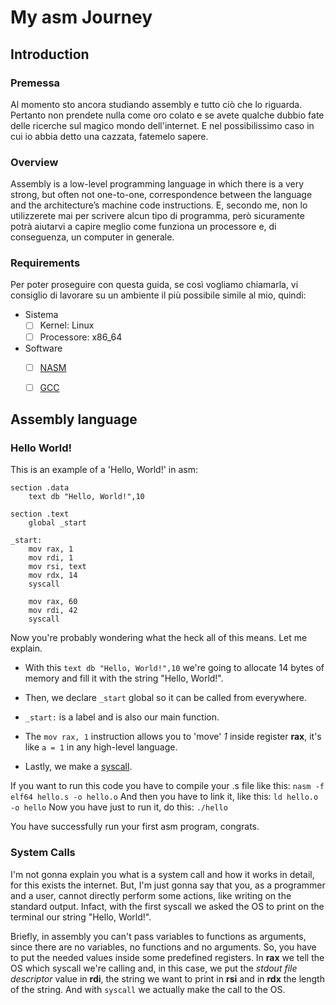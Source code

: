 
# My asm Journey

## Introduction

### Premessa

Al momento sto ancora studiando assembly e tutto ciò che lo riguarda. Pertanto non prendete nulla come oro colato e se avete qualche dubbio fate delle ricerche sul magico mondo dell'internet. E nel possibilissimo caso in cui io abbia detto una cazzata, fatemelo sapere.

### Overview

Assembly is a low-level programming language in which there is a very strong, but often not one-to-one, correspondence between the language and the architecture’s machine code instructions.
E, secondo me, non lo utilizzerete mai per scrivere alcun tipo di programma, però sicuramente potrà aiutarvi a capire meglio come funziona un processore e, di conseguenza, un computer in generale.

### Requirements

Per poter proseguire con questa guida, se così vogliamo chiamarla, vi consiglio di lavorare su un ambiente il più possibile simile al mio, quindi:

- Sistema
    - [ ] Kernel: Linux
    - [ ] Processore: x86_64
- Software
    - [ ] [NASM](https://www.nasm.us/)
    - [ ] [GCC](https://gcc.gnu.org/)


## Assembly language

### Hello World!

This is an example of a 'Hello, World!' in asm:
```
section .data
	text db "Hello, World!",10

section .text
	global _start

_start:
	mov rax, 1
	mov rdi, 1
	mov rsi, text
	mov rdx, 14
	syscall

	mov rax, 60
	mov rdi, 42
	syscall
```
Now you're probably wondering what the heck all of this means. Let me explain.

- With this `text db "Hello, World!",10` we're going to allocate 14 bytes of memory and fill it with the string "Hello, World!".

- Then, we declare `_start` global so it can be called from everywhere.

- `_start:` is a label and is also our main function.

- The `mov rax, 1` instruction allows you to 'move' *1* inside register **rax**, it's like `a = 1` in any high-level language.

- Lastly, we make a [syscall](#system-calls).

If you want to run this code you have to compile your .s file like this:
`nasm -f elf64 hello.s -o hello.o`
And then you have to link it, like this:
`ld hello.o -o hello`
Now you have just to run it, do this:
`./hello`

You have successfully run your first asm program, congrats.

### System Calls

I'm not gonna explain you what is a system call and how it works in detail, for this exists the internet. But, I'm just gonna say that you, as a programmer and a user, cannot directly perform some actions, like writing on the standard output. Infact, with the first syscall we asked the OS to print on the terminal our string "Hello, World!".

Briefly, in assembly you can't pass variables to functions as arguments, since there are no variables, no functions and no arguments. So, you have to put the needed values inside some predefined registers.
In **rax** we tell the OS which syscall we're calling and, in this case, we put the _stdout file descriptor_ value in **rdi**, the string we want to print in **rsi** and in **rdx** the length of the string. And with `syscall` we actually make the call to the OS.



